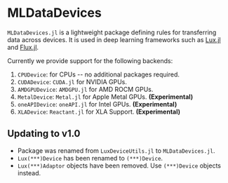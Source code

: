 # MLDataDevices

`MLDataDevices.jl` is a lightweight package defining rules for transferring data across
devices. It is used in deep learning frameworks such as [Lux.jl](https://lux.csail.mit.edu/) and [Flux.jl](https://fluxml.ai/).

Currently we provide support for the following backends:

1. `CPUDevice`: for CPUs -- no additional packages required.
2. `CUDADevice`: `CUDA.jl` for NVIDIA GPUs.
3. `AMDGPUDevice`: `AMDGPU.jl` for AMD ROCM GPUs.
4. `MetalDevice`: `Metal.jl` for Apple Metal GPUs. **(Experimental)**
5. `oneAPIDevice`: `oneAPI.jl` for Intel GPUs. **(Experimental)**
6. `XLADevice`: `Reactant.jl` for XLA Support. **(Experimental)**

## Updating to v1.0

  * Package was renamed from `LuxDeviceUtils.jl` to `MLDataDevices.jl`.
  * `Lux(***)Device` has been renamed to `(***)Device`.
  * `Lux(***)Adaptor` objects have been removed. Use `(***)Device` objects instead.
